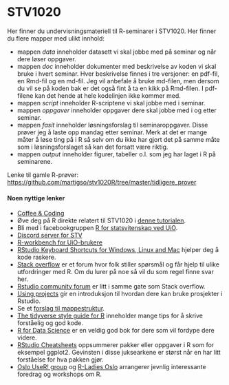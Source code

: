 # STV1020

Her finner du undervisningsmateriell til R-seminarer i STV1020. Her finner du flere mapper med ulikt innhold: 

* mappen *data* inneholder datasett vi skal jobbe med på seminar og når dere løser oppgaver. 
* mappen *doc* inneholder dokumenter med beskrivelse av koden vi skal bruke i hvert seminar. Hver beskrivelse finnes i tre versjoner: en pdf-fil, en Rmd-fil og en md-fil. Jeg vil anbefale å bruke md-filen, men dersom du vil se på koden bak er det også fint å ta en kikk på Rmd-filen. I pdf-filene kan det hende at hele kodelinjen ikke kommer med.
* mappen *script* inneholder R-scriptene vi skal jobbe med i seminar. 
* mappen *oppgaver* inneholder oppgaver dere skal jobbe med i og etter seminar. 
* mappen *fasit* inneholder løsningsforslag til seminaroppgaver. Disse prøver jeg å laste opp mandag etter seminar. Merk at det er mange måter å løse ting på i R så selv om du ikke har gjort det på samme måte som i løsningsforslaget så kan det forsatt være riktig.  
* mappen *output* inneholder figurer, tabeller o.l. som jeg har laget i R på seminarene. 

Lenke til gamle R-prøver: https://github.com/martigso/stv1020R/tree/master/tidligere_prover 

#### Noen nyttige lenker

- [Coffee & Coding](https://www.sv.uio.no/isv/english/research/courses/)
- Øve deg på R direkte relatert til STV1020 i [denne tutorialen](https://shinyibv02.uio.no/connect/?fbclid=IwAR2tF5yHFLF1ymRYFaUuHUc6uxV1k6F24bZe_Cdki54bGfKXndHmgt0ne_I#/apps/55/access).
- Bli med i facebookgruppen [R for statsvitenskap ved UiO](https://www.facebook.com/groups/427792970608618).
- [Discord server for STV](https://discord.gg/CAP9TbdWFa)
- [R-workbench for UiO-brukere](https://rstudio-workbench.uio.no/)
- [RStudio Keyboard Shortcuts for Windows, Linux and Mac](https://support.rstudio.com/hc/en-us/articles/200711853-Keyboard-Shortcuts)  hjelper deg å kode raskere.
- [Stack overflow](https://stackoverflow.com/questions/tagged/r) er et forum hvor folk stiller spørsmål og får hjelp til ulike utfordringer med R. Om du lurer på noe så vil du som regel finne svar her. 
- [Rstudio community forum](https://community.rstudio.com/) er litt i samme gate som Stack overflow. 
- [Using projects](https://support.rstudio.com/hc/en-us/articles/200526207-Using-Projects) gir en introduksjon til hvordan dere kan bruke prosjekter i Rstudio. 
- Se et [forslag til mappestruktur](https://nicercode.github.io/blog/2013-04-05-projects/).
- [The tidyverse style guide for R](https://style.tidyverse.org/) inneholder mange tips for å skrive forståelig og god kode. 
- [R for Data Science](https://r4ds.had.co.nz/) er en veldig god bok for dere som vil fordype dere videre. 
- [RStudio Cheatsheets](https://rstudio.com/resources/cheatsheets/) oppsummerer pakker eller oppgaver i R som for eksempel ggplot2. Gevinsten i disse juksearkene er størst når en har litt forståelse for hva pakken gjør.
- [Oslo UseR! group](https://www.meetup.com/Oslo-useR-Group/) og [R-Ladies Oslo](https://www.meetup.com/rladies-oslo/) arrangerer jevnlig interessante foredrag og workshops om R.
